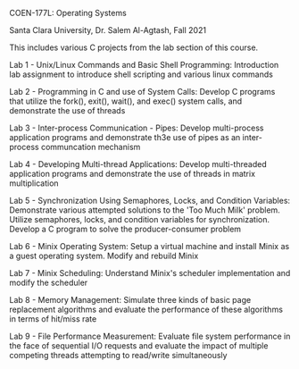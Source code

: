 COEN-177L: Operating Systems

Santa Clara University, Dr. Salem Al-Agtash, Fall 2021

This includes various C projects from the lab section of this course.

Lab 1 - Unix/Linux Commands and Basic Shell Programming: Introduction lab assignment to introduce shell scripting and various linux commands

Lab 2 - Programming in C and use of System Calls: Develop C programs that utilize the fork(), exit(), wait(), and exec() system calls, and demonstrate the use of threads

Lab 3 - Inter-process Communication - Pipes: Develop multi-process application programs and demonstrate th3e use of pipes as an inter-process communcation mechanism

Lab 4 - Developing Multi-thread Applications: Develop multi-threaded application programs and demonstrate the use of threads in matrix multiplication 

Lab 5 - Synchronization Using Semaphores, Locks, and Condition Variables: Demonstrate various attempted solutions to the 'Too Much Milk' problem. Utilize semaphores, locks, and condition variables for synchronization. Develop a C program to solve the producer-consumer problem

Lab 6 - Minix Operating System: Setup a virtual machine and install Minix as a guest operating system. Modify and rebuild Minix 

Lab 7 - Minix Scheduling: Understand Minix's scheduler implementation and modify the scheduler

Lab 8 - Memory Management: Simulate three kinds of basic page replacement algorithms and evaluate the performance of these algorithms in terms of hit/miss rate 

Lab 9 - File Performance Measurement: Evaluate file system performance in the face of sequential I/O requests and evaluate the impact of multiple competing threads attempting to read/write simultaneously